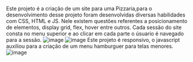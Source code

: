 Este projeto é a criação de um site para uma Pizzaria,para o desenvolvimento desse projeto foram desenvolvidas diversas habilidades com CSS, HTML e JS.
Nele existem questões referentes a posicionamento de elementos, display grid, flex, hover entre outros.
Cada sessão do site consta no menu superior e ao clicar em cada parte o úsuario é navegado para a sessão. 
![image](https://github.com/mirel9342/projetopizzaria/assets/106937455/a731cce3-5daf-4502-9856-ca4256e49af6)
![image](https://github.com/mirel9342/projetopizzaria/assets/106937455/5f23a457-a480-4a8e-a3d7-a29a344f5d44)
Este projeto é responsivo, o javascript auxiliou para a criação de um menu hamburguer para telas menores.
![image](https://github.com/mirel9342/projetopizzaria/assets/106937455/7360fa70-0cea-4f11-9bf3-8f803b19a18b)
